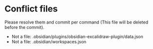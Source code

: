 # Conflict files
Please resolve them and commit per command (This file will be deleted before the commit).
- Not a file: .obsidian/plugins/obsidian-excalidraw-plugin/data.json
- Not a file: .obsidian/workspaces.json